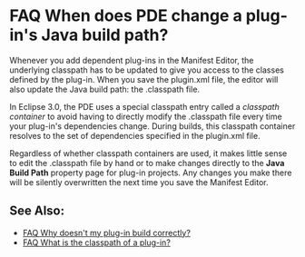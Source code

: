 

FAQ When does PDE change a plug-in's Java build path?
=====================================================

Whenever you add dependent plug-ins in the Manifest Editor, the underlying classpath has to be updated to give you access to the classes defined by the plug-in. When you save the plugin.xml file, the editor will also update the Java build path: the .classpath file.

In Eclipse 3.0, the PDE uses a special classpath entry called a _classpath container_ to avoid having to directly modify the .classpath file every time your plug-in's dependencies change. During builds, this classpath container resolves to the set of dependencies specified in the plugin.xml file.

Regardless of whether classpath containers are used, it makes little sense to edit the .classpath file by hand or to make changes directly to the **Java Build Path** property page for plug-in projects. Any changes you make there will be silently overwritten the next time you save the Manifest Editor.

See Also:
---------

*   [FAQ Why doesn't my plug-in build correctly?](./FAQ_Why_doesnt_my_plug-in_build_correctly.md "FAQ Why doesn't my plug-in build correctly?")
*   [FAQ What is the classpath of a plug-in?](./FAQ_What_is_the_classpath_of_a_plug-in.md "FAQ What is the classpath of a plug-in?")

